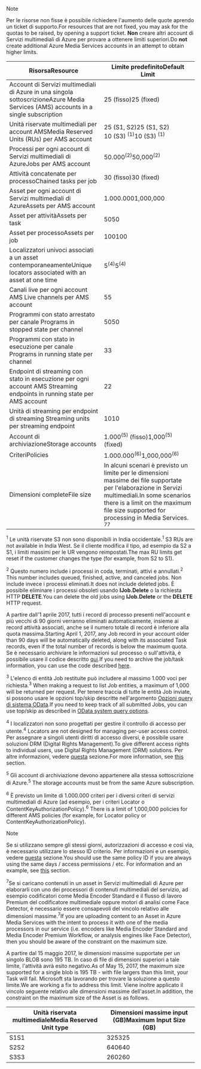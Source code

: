 >[!NOTE]
><span data-ttu-id="d41dc-101">Per le risorse non fisse è possibile richiedere l'aumento delle quote aprendo un ticket di supporto.</span><span class="sxs-lookup"><span data-stu-id="d41dc-101">For resources that are not fixed, you may ask for the quotas to be raised, by opening a support ticket.</span></span> <span data-ttu-id="d41dc-102">**Non** creare altri account di Servizi multimediali di Azure per provare a ottenere limiti superiori.</span><span class="sxs-lookup"><span data-stu-id="d41dc-102">Do **not** create additional Azure Media Services accounts in an attempt to obtain higher limits.</span></span>

| <span data-ttu-id="d41dc-103">Risorsa</span><span class="sxs-lookup"><span data-stu-id="d41dc-103">Resource</span></span> | <span data-ttu-id="d41dc-104">Limite predefinito</span><span class="sxs-lookup"><span data-stu-id="d41dc-104">Default Limit</span></span> | 
| --- | --- | 
| <span data-ttu-id="d41dc-105">Account di Servizi multimediali di Azure in una singola sottoscrizione</span><span class="sxs-lookup"><span data-stu-id="d41dc-105">Azure Media Services (AMS) accounts in a single subscription</span></span> | <span data-ttu-id="d41dc-106">25 (fisso)</span><span class="sxs-lookup"><span data-stu-id="d41dc-106">25 (fixed)</span></span> |
| <span data-ttu-id="d41dc-107">Unità riservate multimediali per account AMS</span><span class="sxs-lookup"><span data-stu-id="d41dc-107">Media Reserved Units (RUs) per AMS account</span></span> |<span data-ttu-id="d41dc-108">25 (S1, S2)</span><span class="sxs-lookup"><span data-stu-id="d41dc-108">25 (S1, S2)</span></span><br/><span data-ttu-id="d41dc-109">10 (S3) <sup>(1)</sup></span><span class="sxs-lookup"><span data-stu-id="d41dc-109">10 (S3) <sup>(1)</sup></span></span> | 
| <span data-ttu-id="d41dc-110">Processi per ogni account di Servizi multimediali di Azure</span><span class="sxs-lookup"><span data-stu-id="d41dc-110">Jobs per AMS account</span></span> | <span data-ttu-id="d41dc-111">50.000<sup>(2)</sup></span><span class="sxs-lookup"><span data-stu-id="d41dc-111">50,000<sup>(2)</sup></span></span> |
| <span data-ttu-id="d41dc-112">Attività concatenate per processo</span><span class="sxs-lookup"><span data-stu-id="d41dc-112">Chained tasks per job</span></span> | <span data-ttu-id="d41dc-113">30 (fisso)</span><span class="sxs-lookup"><span data-stu-id="d41dc-113">30 (fixed)</span></span> |
| <span data-ttu-id="d41dc-114">Asset per ogni account di Servizi multimediali di Azure</span><span class="sxs-lookup"><span data-stu-id="d41dc-114">Assets per AMS account</span></span> | <span data-ttu-id="d41dc-115">1.000.000</span><span class="sxs-lookup"><span data-stu-id="d41dc-115">1,000,000</span></span>|
| <span data-ttu-id="d41dc-116">Asset per attività</span><span class="sxs-lookup"><span data-stu-id="d41dc-116">Assets per task</span></span> | <span data-ttu-id="d41dc-117">50</span><span class="sxs-lookup"><span data-stu-id="d41dc-117">50</span></span> |
| <span data-ttu-id="d41dc-118">Asset per processo</span><span class="sxs-lookup"><span data-stu-id="d41dc-118">Assets per job</span></span> | <span data-ttu-id="d41dc-119">100</span><span class="sxs-lookup"><span data-stu-id="d41dc-119">100</span></span> |
| <span data-ttu-id="d41dc-120">Localizzatori univoci associati a un asset contemporaneamente</span><span class="sxs-lookup"><span data-stu-id="d41dc-120">Unique locators associated with an asset at one time</span></span> | <span data-ttu-id="d41dc-121">5<sup>(4)</sup></span><span class="sxs-lookup"><span data-stu-id="d41dc-121">5<sup>(4)</sup></span></span> |
| <span data-ttu-id="d41dc-122">Canali live per ogni account AMS </span><span class="sxs-lookup"><span data-stu-id="d41dc-122">Live channels per AMS account</span></span> |<span data-ttu-id="d41dc-123">5</span><span class="sxs-lookup"><span data-stu-id="d41dc-123">5</span></span>|
| <span data-ttu-id="d41dc-124">Programmi con stato arrestato per canale </span><span class="sxs-lookup"><span data-stu-id="d41dc-124">Programs in stopped state per channel</span></span> |<span data-ttu-id="d41dc-125">50</span><span class="sxs-lookup"><span data-stu-id="d41dc-125">50</span></span>|
| <span data-ttu-id="d41dc-126">Programmi con stato in esecuzione per canale </span><span class="sxs-lookup"><span data-stu-id="d41dc-126">Programs in running state per channel</span></span> |<span data-ttu-id="d41dc-127">3</span><span class="sxs-lookup"><span data-stu-id="d41dc-127">3</span></span>|
| <span data-ttu-id="d41dc-128">Endpoint di streaming con stato in esecuzione per ogni account AMS </span><span class="sxs-lookup"><span data-stu-id="d41dc-128">Streaming endpoints in running state per AMS account</span></span>|<span data-ttu-id="d41dc-129">2</span><span class="sxs-lookup"><span data-stu-id="d41dc-129">2</span></span>|
| <span data-ttu-id="d41dc-130">Unità di streaming per endpoint di streaming </span><span class="sxs-lookup"><span data-stu-id="d41dc-130">Streaming units per streaming endpoint</span></span> |<span data-ttu-id="d41dc-131">10</span><span class="sxs-lookup"><span data-stu-id="d41dc-131">10</span></span> |
| <span data-ttu-id="d41dc-132">Account di archiviazione</span><span class="sxs-lookup"><span data-stu-id="d41dc-132">Storage accounts</span></span> | <span data-ttu-id="d41dc-133">1.000<sup>(5)</sup> (fisso)</span><span class="sxs-lookup"><span data-stu-id="d41dc-133">1,000<sup>(5)</sup> (fixed)</span></span> |
| <span data-ttu-id="d41dc-134">Criteri</span><span class="sxs-lookup"><span data-stu-id="d41dc-134">Policies</span></span> | <span data-ttu-id="d41dc-135">1.000.000<sup>(6)</sup></span><span class="sxs-lookup"><span data-stu-id="d41dc-135">1,000,000<sup>(6)</sup></span></span> |
| <span data-ttu-id="d41dc-136">Dimensioni complete</span><span class="sxs-lookup"><span data-stu-id="d41dc-136">File size</span></span>| <span data-ttu-id="d41dc-137">In alcuni scenari è previsto un limite per le dimensioni massime dei file supportate per l'elaborazione in Servizi multimediali.</span><span class="sxs-lookup"><span data-stu-id="d41dc-137">In some scenarios there is a limit on the maximum file size supported for processing in Media Services.</span></span> <span data-ttu-id="d41dc-138"><sup>7</sup></span><span class="sxs-lookup"><span data-stu-id="d41dc-138"><sup>7</sup></span></span> |
  
<span data-ttu-id="d41dc-139"><sup>1</sup> Le unità riservate S3 non sono disponibili in India occidentale.</span><span class="sxs-lookup"><span data-stu-id="d41dc-139"><sup>1</sup> S3 RUs are not available in India West.</span></span> <span data-ttu-id="d41dc-140">Se il cliente modifica il tipo, ad esempio da S2 a S1, i limiti massimi per le UR vengono reimpostati.</span><span class="sxs-lookup"><span data-stu-id="d41dc-140">The max RU limits get reset if the customer changes the type (for example, from S2 to S1).</span></span> 

<span data-ttu-id="d41dc-141"><sup>2</sup> Questo numero include i processi in coda, terminati, attivi e annullati.</span><span class="sxs-lookup"><span data-stu-id="d41dc-141"><sup>2</sup> This number includes queued, finished, active, and canceled jobs.</span></span> <span data-ttu-id="d41dc-142">Non include invece i processi eliminati.</span><span class="sxs-lookup"><span data-stu-id="d41dc-142">It does not include deleted jobs.</span></span> <span data-ttu-id="d41dc-143">È possibile eliminare i processi obsoleti usando **IJob.Delete** o la richiesta HTTP **DELETE**.</span><span class="sxs-lookup"><span data-stu-id="d41dc-143">You can delete the old jobs using **IJob.Delete** or the **DELETE** HTTP request.</span></span>

<span data-ttu-id="d41dc-144">A partire dall'1 aprile 2017, tutti i record di processo presenti nell'account e più vecchi di 90 giorni verranno eliminati automaticamente, insieme ai record attività associati, anche se il numero totale di record è inferiore alla quota massima.</span><span class="sxs-lookup"><span data-stu-id="d41dc-144">Starting April 1, 2017, any Job record in your account older than 90 days will be automatically deleted, along with its associated Task records, even if the total number of records is below the maximum quota.</span></span> <span data-ttu-id="d41dc-145">Se è necessario archiviare le informazioni sul processo o sull'attività, è possibile usare il codice descritto [qui](../articles/media-services/media-services-dotnet-manage-entities.md).</span><span class="sxs-lookup"><span data-stu-id="d41dc-145">If you need to archive the job/task information, you can use the code described [here](../articles/media-services/media-services-dotnet-manage-entities.md).</span></span>

<span data-ttu-id="d41dc-146"><sup>3</sup> L'elenco di entità Job restituite può includere al massimo 1.000 voci per richiesta.</span><span class="sxs-lookup"><span data-stu-id="d41dc-146"><sup>3</sup> When making a request to list Job entities, a maximum of 1,000 will be returned per request.</span></span> <span data-ttu-id="d41dc-147">Per tenere traccia di tutte le entità Job inviate, si possono usare le opzioni top/skip descritte nell'argomento [Opzioni query di sistema OData](http://msdn.microsoft.com/library/gg309461.aspx).</span><span class="sxs-lookup"><span data-stu-id="d41dc-147">If you need to keep track of all submitted Jobs, you can use top/skip as described in [OData system query options](http://msdn.microsoft.com/library/gg309461.aspx).</span></span>

<span data-ttu-id="d41dc-148"><sup>4</sup> I localizzatori non sono progettati per gestire il controllo di accesso per utente.</span><span class="sxs-lookup"><span data-stu-id="d41dc-148"><sup>4</sup> Locators are not designed for managing per-user access control.</span></span> <span data-ttu-id="d41dc-149">Per assegnare a singoli utenti diritti di accesso diversi, è possibile usare soluzioni DRM (Digital Rights Management).</span><span class="sxs-lookup"><span data-stu-id="d41dc-149">To give different access rights to individual users, use Digital Rights Management (DRM) solutions.</span></span> <span data-ttu-id="d41dc-150">Per altre informazioni, vedere [questa](../articles/media-services/media-services-content-protection-overview.md) sezione.</span><span class="sxs-lookup"><span data-stu-id="d41dc-150">For more information, see [this](../articles/media-services/media-services-content-protection-overview.md) section.</span></span>

<span data-ttu-id="d41dc-151"><sup>5</sup> Gli account di archiviazione devono appartenere alla stessa sottoscrizione di Azure.</span><span class="sxs-lookup"><span data-stu-id="d41dc-151"><sup>5</sup> The storage accounts must be from the same Azure subscription.</span></span>

<span data-ttu-id="d41dc-152"><sup>6</sup> È previsto un limite di 1.000.000 criteri per i diversi criteri di servizi multimediali di Azure (ad esempio, per i criteri Locator o ContentKeyAuthorizationPolicy).</span><span class="sxs-lookup"><span data-stu-id="d41dc-152"><sup>6</sup> There is a limit of 1,000,000 policies for different AMS policies (for example, for Locator policy or ContentKeyAuthorizationPolicy).</span></span> 

>[!NOTE]
> <span data-ttu-id="d41dc-153">Se si utilizzano sempre gli stessi giorni, autorizzazioni di accesso e così via, è necessario utilizzare lo stesso ID criterio. Per informazioni e un esempio, vedere [questa](../articles/media-services/media-services-dotnet-manage-entities.md#limit-access-policies) sezione.</span><span class="sxs-lookup"><span data-stu-id="d41dc-153">You should use the same policy ID if you are always using the same days / access permissions / etc. For information and an example, see [this](../articles/media-services/media-services-dotnet-manage-entities.md#limit-access-policies) section.</span></span>

<span data-ttu-id="d41dc-154"><sup>7</sup>Se si caricano contenuti in un asset in Servizi multimediali di Azure per elaborarli con uno dei processori di contenuti multimediali del servizio, ad esempio codificatori come Media Encoder Standard e il flusso di lavoro Premium del codificatore multimediale oppure motori di analisi come Face Detector, è necessario essere consapevoli del vincolo relativo alle dimensioni massime.</span><span class="sxs-lookup"><span data-stu-id="d41dc-154"><sup>7</sup>If you are uploading content to an Asset in Azure Media Services with the intent to process it with one of the media processors in our service (i.e. encoders like Media Encoder Standard and Media Encoder Premium Workflow, or analysis engines like Face Detector), then you should be aware of the constraint on the maximum size.</span></span> 

<span data-ttu-id="d41dc-155">A partire dal 15 maggio 2017, le dimensioni massime supportate per un singolo BLOB sono 195 TB. In caso di file di dimensioni superiori a tale limite, l'attività avrà esito negativo.</span><span class="sxs-lookup"><span data-stu-id="d41dc-155">As of May 15, 2017, the maximum size supported for a single blob is 195 TB - with file largers than this limit, your Task will fail.</span></span> <span data-ttu-id="d41dc-156">Microsoft sta lavorando per trovare la soluzione a questo limite.</span><span class="sxs-lookup"><span data-stu-id="d41dc-156">We are working a fix to address this limit.</span></span> <span data-ttu-id="d41dc-157">Viene inoltre applicato il vincolo seguente relativo alle dimensioni massime dell'asset.</span><span class="sxs-lookup"><span data-stu-id="d41dc-157">In addition, the constraint on the maximum size of the Asset is as follows.</span></span>

| <span data-ttu-id="d41dc-158">Unità riservata multimediale</span><span class="sxs-lookup"><span data-stu-id="d41dc-158">Media Reserved Unit type</span></span> | <span data-ttu-id="d41dc-159">Dimensioni massime input (GB)</span><span class="sxs-lookup"><span data-stu-id="d41dc-159">Maximum Input Size (GB)</span></span>| 
| --- | --- | 
|<span data-ttu-id="d41dc-160">S1</span><span class="sxs-lookup"><span data-stu-id="d41dc-160">S1</span></span> | <span data-ttu-id="d41dc-161">325</span><span class="sxs-lookup"><span data-stu-id="d41dc-161">325</span></span>|
|<span data-ttu-id="d41dc-162">S2</span><span class="sxs-lookup"><span data-stu-id="d41dc-162">S2</span></span> | <span data-ttu-id="d41dc-163">640</span><span class="sxs-lookup"><span data-stu-id="d41dc-163">640</span></span>|
|<span data-ttu-id="d41dc-164">S3</span><span class="sxs-lookup"><span data-stu-id="d41dc-164">S3</span></span> | <span data-ttu-id="d41dc-165">260</span><span class="sxs-lookup"><span data-stu-id="d41dc-165">260</span></span>|
